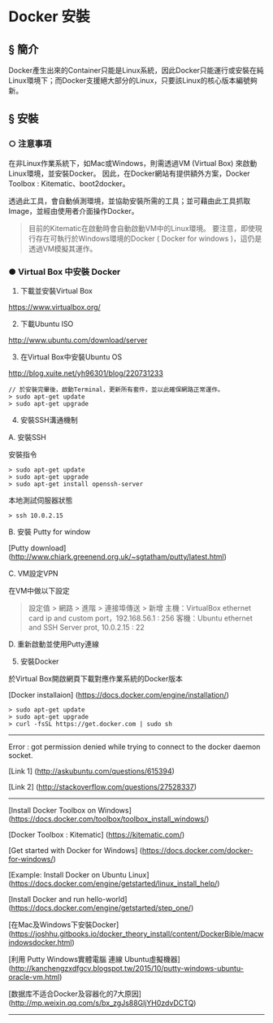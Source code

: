﻿# Docker 安裝

## § 簡介

Docker產生出來的Container只能是Linux系統，因此Docker只能運行或安裝在純Linux環境下；而Docker支援絕大部分的Linux，只要該Linux的核心版本編號夠新。

## § 安裝

### ○ 注意事項
在非Linux作業系統下，如Mac或Windows，則需透過VM (Virtual Box) 來啟動Linux環境，並安裝Docker。
因此，在Docker網站有提供額外方案，Docker Toolbox : Kitematic、boot2docker。

透過此工具，會自動偵測環境，並協助安裝所需的工具；並可藉由此工具抓取Image，並經由使用者介面操作Docker。
> 目前的Kitematic在啟動時會自動啟動VM中的Linux環境。
> 要注意，即使現行存在可執行於Windows環境的Docker ( Docker for windows )，這仍是透過VM模擬其運作。

### ● Virtual Box 中安裝 Docker

1. 下載並安裝Virtual Box

https://www.virtualbox.org/

2. 下載Ubuntu ISO

http://www.ubuntu.com/download/server

3. 在Virtual Box中安裝Ubuntu OS

http://blog.xuite.net/yh96301/blog/220731233

```
// 於安裝完畢後，啟動Terminal，更新所有套件，並以此確保網路正常運作。
> sudo apt-get update
> sudo apt-get upgrade
```
4. 安裝SSH溝通機制

A. 安裝SSH

安裝指令
```
> sudo apt-get update
> sudo apt-get upgrade
> sudo apt-get install openssh-server
```
本地測試伺服器狀態
```
> ssh 10.0.2.15
```

B. 安裝 Putty for window

[Putty download] (http://www.chiark.greenend.org.uk/~sgtatham/putty/latest.html)

C. VM設定VPN

在VM中做以下設定
> 設定值 > 網路 > 進階 > 連接埠傳送 > 新增
> 主機：VirtualBox ethernet card ip and custom port，192.168.56.1 : 256
> 客機：Ubuntu ethernet and SSH Server prot, 10.0.2.15 : 22

D. 重新啟動並使用Putty連線

5. 安裝Docker

於Virtual Box開啟網頁下載對應作業系統的Docker版本

[Docker installaion] (https://docs.docker.com/engine/installation/)

```
> sudo apt-get update
> sudo apt-get upgrade
> curl -fsSL https://get.docker.com | sudo sh
```

-----
Error : got permission denied while trying to connect to the docker daemon socket.

[Link 1] (http://askubuntu.com/questions/615394)

[Link 2] (http://stackoverflow.com/questions/27528337)

-----
[Install Docker Toolbox on Windows] (https://docs.docker.com/toolbox/toolbox_install_windows/)

[Docker Toolbox : Kitematic] (https://kitematic.com/)

[Get started with Docker for Windows] (https://docs.docker.com/docker-for-windows/)

[Example: Install Docker on Ubuntu Linux] (https://docs.docker.com/engine/getstarted/linux_install_help/)

[Install Docker and run hello-world] (https://docs.docker.com/engine/getstarted/step_one/)

[在Mac及Windows下安裝Docker] (https://joshhu.gitbooks.io/docker_theory_install/content/DockerBible/macwindowsdocker.html)

[利用 Putty Windows實體電腦 連線 Ubuntu虛擬機器] (http://kanchengzxdfgcv.blogspot.tw/2015/10/putty-windows-ubuntu-oracle-vm.html)

[数据库不适合Docker及容器化的7大原因] (http://mp.weixin.qq.com/s/bx_zgJs88GljYH0zdvDCTQ)

-----
